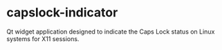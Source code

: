 # capslock-indicator
 Qt widget application designed to indicate the Caps Lock status on Linux systems for X11 sessions.
